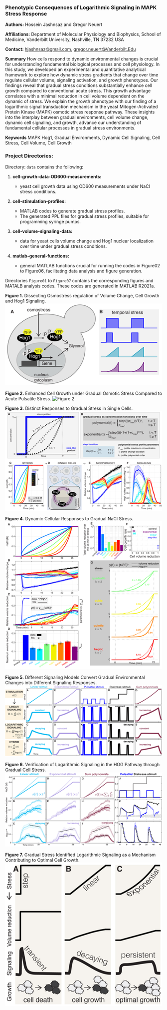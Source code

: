 ### Phenotypic Consequences of Logarithmic Signaling in MAPK Stress Response

**Authors:** Hossein Jashnsaz and Gregor Neuert

**Affiliations:** Department of Molecular Physiology and Biophysics, School of Medicine, Vanderbilt University, Nashville, TN 37232 USA

**Contact:** hjashnsaz@gmail.com, gregor.neuert@Vanderbilt.Edu  

**Summary**
How cells respond to dynamic environmental changes is crucial for understanding fundamental biological processes and cell physiology. In this study, we developed an experimental and quantitative analytical framework to explore how dynamic stress gradients that change over time regulate cellular volume, signaling activation, and growth phenotypes. Our findings reveal that gradual stress conditions substantially enhance cell growth compared to conventional acute stress. This growth advantage correlates with a minimal reduction in cell volume dependent on the dynamic of stress. We explain the growth phenotype with our finding of a logarithmic signal transduction mechanism in the yeast Mitogen-Activated Protein Kinase (MAPK) osmotic stress response pathway. These insights into the interplay between gradual environments, cell volume change, dynamic cell signaling, and growth, advance our understanding of fundamental cellular processes in gradual stress environments.

**Keywords**
 MAPK Hog1, Gradual Environments, Dynamic Cell Signaling, Cell Stress, Cell Volume, Cell Growth 

### Project Directories:

Directory: `data` contains the following: 
1. **cell-growth-data-OD600-measurements:**
   - yeast cell growth data using OD600 measurements under NaCl stress conditions.

2. **cell-stimulation-profiles:**
   - MATLAB codes to generate gradual stress profiles.
   - The generated PPL files for gradual stress profiles, suitable for programming syringe pumps.

3. **cell-volume-signaling-data:**
   - data for yeast cells volume change and Hog1 nuclear localization over time under gradual stress conditions.

4. **matlab-general-functions:**
   - general MATLAB functions crucial for running the codes in Figure02 to Figure06, facilitating data analysis and figure generation.

Directories `Figure01` to `Figure07` contains the corresponding figures and MATALB analysis codes. These codes are generated in MATLAB R2021a.

**Figure 1.** Dissecting Osmostress regulation of Volume Change, Cell Growth and Hog1 Signaling.
![Figure 1](Figure01/Jashnsaz_et_al_Figure01_v03-01.jpg)

**Figure 2.** Enhanced Cell Growth under Gradual Osmotic Stress Compared to Acute Pulsatile Stress.
![Figure 2](Figure02/Jashnsaz_et_al_Figure02_v03-01.jpg)

**Figure 3.** Distinct Responses to Gradual Stress in Single Cells.
![Figure 3](Figure03/Jashnsaz_et_al_Figure03_v01-01.jpg)

**Figure 4.** Dynamic Cellular Responses to Gradual NaCl Stress.
![Figure 4](Figure04/Jashnsaz_et_al_Figure04_v01-01.jpg)

**Figure 5.** Different Signaling Models Convert Gradual Environmental Changes into Different Signaling Responses.
![Figure 5](Figure05/Jashnsaz_et_al_Figure05_v04-01.jpg)

**Figure 6.** Verification of Logarithmic Signaling in the HOG Pathway through Gradual Cell Stress.
![Figure 6](Figure06/Jashnsaz_et_al_Figure6_v05-01.jpg)

**Figure 7.** Gradual Stress Identified Logarithmic Signaling as a Mechanism Contributing to Optimal Cell Growth.
![Figure 7](Figure07/Jashnsaz_et_al_Figure07_v02-01.jpg)
